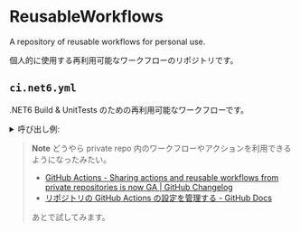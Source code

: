 # ReusableWorkflows
A repository of reusable workflows for personal use.

個人的に使用する再利用可能なワークフローのリポジトリです。

## `ci.net6.yml`
.NET6 Build & UnitTests のための再利用可能なワークフローです。

<details>
<summary>呼び出し例:</summary>
<div>

```yml
jobs:
  dotnet-build-test:
    strategy:
      fail-fast: false
      matrix:
        include:
          - os: ubuntu-latest
            osName: Linux
          - os: windows-latest
            osName: Windows
    name: Test on ${{ matrix.osName }}
    permissions:
      contents: read
    uses: MareMare/ReusableWorkflows/.github/workflows/ci.net6.yml@main
    with:
      runner-os: ${{ matrix.os }}
      working-directory: src
      testing-directory: src
      run-unittest: 'true'
      unittest-filter: 'Category!=local'
```

完全な例は [call-ci.net6.yml](/.github/workflows/call-ci.net6.yml) を参照。

</details>


> **Note**
> どうやら private repo 内のワークフローやアクションを利用できるようになったみたい。
> * [GitHub Actions \- Sharing actions and reusable workflows from private repositories is now GA \| GitHub Changelog](https://github.blog/changelog/2022-12-14-github-actions-sharing-actions-and-reusable-workflows-from-private-repositories-is-now-ga/)
> * [リポジトリの GitHub Actions の設定を管理する \- GitHub Docs](https://docs.github.com/ja/repositories/managing-your-repositorys-settings-and-features/enabling-features-for-your-repository/managing-github-actions-settings-for-a-repository)
>
> あとで試してみます。
> 
